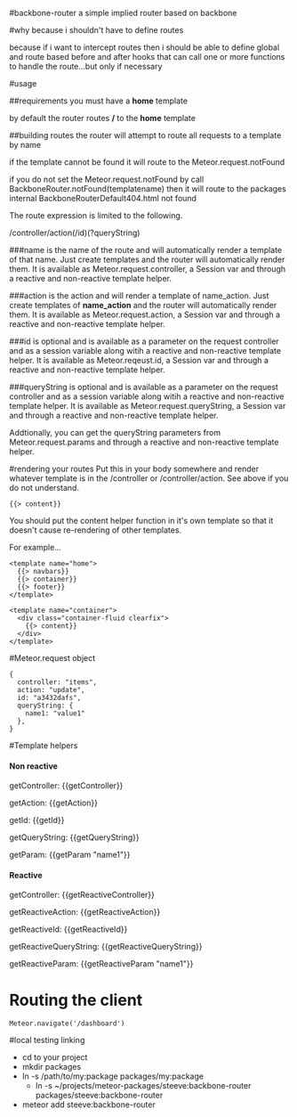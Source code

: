 #backbone-router
a simple implied router based on backbone

#why
because i shouldn't have to define routes

because if i want to intercept routes then i should be able to define global and route based before and after hooks that can call one or more functions to handle the route...but only if necessary


#usage


##requirements
you must have a <b>home</b> template

by default the router routes <b>/</b> to the <b>home</b> template


##building routes
the router will attempt to route all requests to a template by name

if the template cannot be found it will route to the Meteor.request.notFound

if you do not set the Meteor.request.notFound by call BackboneRouter.notFound(templatename) then it will route to the packages internal BackboneRouterDefault404.html not found

The route expression is limited to the following.

/controller/action(/id)(?queryString)

###name
is the name of the route and will automatically render a template of that name.  Just create templates and the router will automatically render them.  It is available as Meteor.request.controller, a Session var and through a reactive and non-reactive template helper.

###action
is the action and will render a template of name_action. Just create templates of <b>name_action</b> and the router will automatically render them.  It is available as Meteor.request.action, a Session var and through a reactive and non-reactive template helper.

###id
is optional and is available as a parameter on the request controller and as a session variable along witih a reactive and non-reactive template helper.  It is available as Meteor.reqeust.id, a Session var and through a reactive and non-reactive template helper.

###queryString
is optional and is available as a parameter on the request controller and as a session variable along witih a reactive and non-reactive template helper.  It is available as Meteor.request.queryString, a Session var and through a reactive and non-reactive template helper.

Addtionally, you can get the queryString parameters from Meteor.request.params and through a reactive and non-reactive template helper.

#rendering your routes
Put this in your body somewhere and render whatever template is in the /controller or /controller/action.  See above if you do not understand.

````
{{> content}} 
````

You should put the content helper function in it's own template so that it doesn't cause re-rendering of other templates.

For example...

````
<template name="home">
  {{> navbars}}
  {{> container}}
  {{> footer}}
</template>

<template name="container">
  <div class="container-fluid clearfix">
    {{> content}}
  </div>
</template>

````

#Meteor.request object

````
{
  controller: "items", 
  action: "update", 
  id: "a3432dafs",
  queryString: {
    name1: "value1"
  },  
}

````

#Template helpers


<h4>Non reactive</h4>
  <p>
    getController: {{getController}}<br/>
  </p>
  <p>
    getAction: {{getAction}}<br/>
  </p>
  <p>
    getId: {{getId}}<br/>
  </p>
  <p>
    getQueryString: {{getQueryString}}<br/>
  </p>
  <p>
    getParam: {{getParam "name1"}}<br/>
  </p>

  <h4>Reactive</h4>
  <p>
    getController: {{getReactiveController}}<br/>
  </p>
  <p>
    getReactiveAction: {{getReactiveAction}}<br/>
  </p>
  <p>
    getReactiveId: {{getReactiveId}}<br/>
  </p>
  <p>
    getReactiveQueryString: {{getReactiveQueryString}}<br/>
  </p>
  <p>
    getReactiveParam: {{getReactiveParam "name1"}}<br/>
  </p>

# Routing the client

````
Meteor.navigate('/dashboard')
````

#local testing linking

* cd to your project
* mkdir packages
* ln -s /path/to/my:package packages/my:package
  * ln -s ~/projects/meteor-packages/steeve:backbone-router packages/steeve:backbone-router
* meteor add steeve:backbone-router


